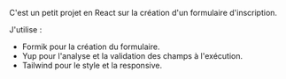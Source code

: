 C'est un petit projet en React sur la création d'un formulaire d'inscription.

J'utilise :

- Formik pour la création du formulaire.
- Yup pour l'analyse et la validation des champs à l'exécution.
- Tailwind pour le style et la responsive.
